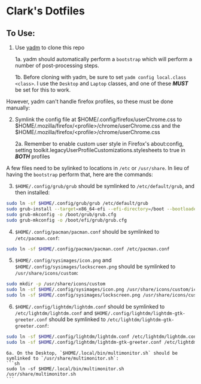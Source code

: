 # Clark's Dotfiles

## To Use:
1. Use [yadm](https://yadm.io) to clone this repo
    
    1a. yadm should automatically perform a `bootstrap` which will perform a number of post-processing steps.

    1b. Before cloning with yadm, be sure to set `yadm config local.class <class>`. I use the `Desktop` and `Laptop` classes, and one of these ***MUST*** be set for this to work.

However, yadm can't handle firefox profiles, so these must be done manually:

2. Symlink the config file at $HOME/.config/firefox/userChrome.css to $HOME/.mozilla/firefox/\<profile\>/chrome/userChrome.css and the $HOME/.mozilla/firefox/\<profile\>/chrome/userChrome.css
    
    2a. Remember to enable custom user style in Firefox's about:config, setting toolkit.legacyUserProfileCustomizations.stylesheets to true in ***BOTH*** profiles

A few files need to be sylinked to locations in `/etc` or `/usr/share`. In lieu of having the `bootstrap` perform that, here are the commands:

3.  `$HOME/.config/grub/grub` should be symlinked to `/etc/default/grub`, and then installed:
```sh
sudo ln -sf $HOME/.config/grub/grub /etc/default/grub
sudo grub-install --target=x86_64-efi --efi-directory=/boot --bootloader-id=GRUB
sudo grub-mkconfig -o /boot/grub/grub.cfg
sudo grub-mkconfig -o /boot/efi/grub/grub.cfg
```

4. `$HOME/.config/pacman/pacman.conf` should be symlinked to `/etc/pacman.conf`:
```sh
sudo ln -sf $HOME/.config/pacman/pacman.conf /etc/pacman.conf
```

5. `$HOME/.config/sysimages/icon.png` and `$HOME/.config/sysimages/lockscreen.png` should be symlinked to `/usr/share/icons/custom`:
```sh
sudo mkdir -p /usr/share/icons/custom
sudo ln -sf $HOME/.config/sysimages/icon.png /usr/share/icons/custom/icon.png
sudo ln -sf $HOME/.config/sysimages/lockscreen.png /usr/share/icons/custom/lockscreen.png
```

6. `$HOME/.config/lightdm/lightdm.conf` should be symlinked to `/etc/lightdm/lightdm.conf` and `$HOME/.config/lightdm/lightdm-gtk-greeter.conf` should be symlinked to `/etc/lightdm/lightdm-gtk-greeter.conf`:
```sh
sudo ln -sf $HOME/.config/lightdm/lightdm.conf /etc/lightdm/lightdm.conf
sudo ln -sf $HOME/.config/lightdm/lightdm-gtk-greeter.conf /etc/lightdm/lightdm-gtk-greeter.conf
```

    6a. On the Desktop, `$HOME/.local/bin/multimonitor.sh` should be symlinked to `/usr/share/multimonitor.sh`:
    ```sh
    sudo ln -sf $HOME/.local/bin/multimonitor.sh /usr/share/multimonitor.sh
    ```
